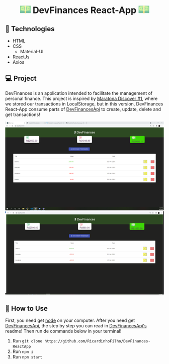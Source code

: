<h1 style="text-align: center;"><img src="./src/Components/FirstPage/FirstPageComponents/Assets/money.svg" alt="Money" style="width:34px;"> DevFinances React-App <img src="./src/Components/FirstPage/FirstPageComponents/Assets/money.svg" alt="Money" style="width:34px;"></h1>
  
<h2>🚀 Technologies</h2>

<ul>
    <li>HTML</li>
    <li>CSS<ul>
    <li>
        Material-UI
    </li></ul>
    </li>
    <li>ReactJs</li>
    <li>Axios</li>
</ul>

<h2>💻 Project</h2>
<p>
DevFinances is an application intended to facilitate the management of personal finance. This project is inspired by  <a href="https://github.com/RicardinhoFilho/Maratona-Discover">Maratona Discover #1</a>, where we stored our transactions in LocalStorage, but in this version, DevFinances React-App consume parts of <a href="https://github.com/RicardinhoFilho/dev_finances_api">DevFinancesApi</a> to create, update, delete and get transactions!
</p>


<img src="./.github/FirstPage.png" alt="FirstPage" style="width:800px;">

<img src="./.github/Exemplification.gif" alt="Exemplification" style="width:800px;">

<h2>📝 How to Use</h2>
First, you need get <a href="https://nodejs.org/en/">node</a> on your computer. After you need get <a href="https://github.com/RicardinhoFilho/dev_finances_api">DevFinancesApi</a>, the step by step you can read in <a href="https://github.com/RicardinhoFilho/dev_finances_api">DevFinancesApi's</a> readme!
Then run de commands below in your terminal!  
<ol>
<li>Run <code>git clone https://github.com/RicardinhoFilho/DevFinances-ReactApp </code></li>
<li>Run <code>npm i</code></li>
<li>Run <code>npm start</code></li>
</ol>


